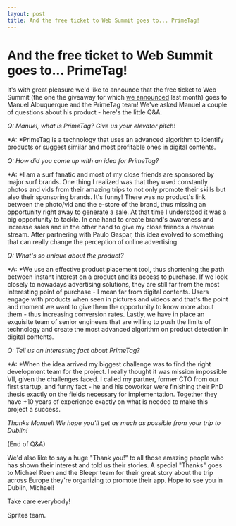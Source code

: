 ```yaml
---
layout: post
title: And the free ticket to Web Summit goes to... PrimeTag!
---
```


# And the free ticket to Web Summit goes to... PrimeTag!

It's with great pleasure we'd like to announce that the free ticket to Web Summit (the one the giveaway for which [we announced](http://blog.spritesapp.com/2014/08/19/get-your-free-ticket-to-web-summit-conference.html) last month) goes to Manuel Albuquerque and the PrimeTag team! We've asked Manuel a couple of questions about his product - here's the little Q&A.

*Q: Manuel, what is PrimeTag? Give us your elevator pitch!*

*A: *PrimeTag is a technology that uses an advanced algorithm to identify products or suggest similar and most profitable ones in digital contents. 

*Q: How did you come up with an idea for PrimeTag?*

*A: *I am a surf fanatic and most of my close friends are sponsored by major surf brands. One thing I realized was that they used constantly photos and vids from their amazing trips to not only promote their skills but also their sponsoring brands. It's funny! There was no product's link between the photo/vid and the e-store of the brand, thus missing an opportunity right away to generate a sale. At that time I understood it was a big opportunity to tackle. In one hand to create brand's awareness and increase sales and in the other hand to give my close friends a revenue stream. After partnering with Paulo Gaspar, this idea evolved to something that can really change the perception of online advertising. 

*Q: What's so unique about the product?*

*A: *We use an effective product placement tool, thus shortening the path between instant interest on a product and its access to purchase. If we look closely to nowadays advertising solutions, they are still far from the most interesting point of purchase - I mean far from digital contents. Users engage with products when seen in pictures and videos and that's the point and moment we want to give them the opportunity to know more about them - thus increasing conversion rates. Lastly, we have in place an exquisite team of senior engineers that are willing to push the limits of technology and create the most advanced algorithm on product detection in digital contents. 

*Q: Tell us an interesting fact about PrimeTag?*

*A: *When the idea arrived my biggest challenge was to find the right development team for the project. I really thought it was mission impossible VII, given the challenges faced. I called my partner, former CTO from our first startup, and funny fact - he and his coworker were finishing their PhD thesis exactly on the fields necessary for implementation. Together they have +10 years of experience exactly on what is needed to make this project a success.

*Thanks Manuel! We hope you'll get as much as possible from your trip to Dublin!*

(End of Q&A)

We'd also like to say a huge "Thank you!" to all those amazing people who has shown their interest and told us their stories. A special "Thanks" goes to Michael Reen and the Bleepr team for their great story about the trip across Europe they're organizing to promote their app. Hope to see you in Dublin, Michael! 

Take care everybody!

Sprites team.

